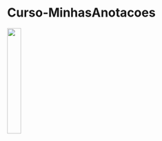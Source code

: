 # Curso-MinhasAnotacoes

<img src="https://user-images.githubusercontent.com/72177982/120636094-98c78e80-c443-11eb-84ab-eae1aacd2a7e.jpg" width="25%">
